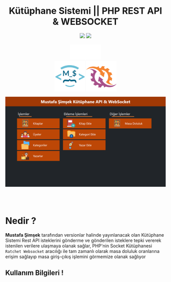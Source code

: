 <div align="center">
<h1>Kütüphane Sistemi || PHP REST API & WEBSOCKET</h1>
<img src="https://img.shields.io/badge/version-v1-blue?style=plastic">
<img src="https://img.shields.io/badge/php-v^8.0-blue?style=plastic&logo=php">
</div>
<br>
<div align="center">
<img src="img/php-logo-white.png" style="width: 10vw;" alt="">
</div>

<div align="center">
<img src="img/logo.png" style="width: 10vw;" alt="">
<img src="img/ratchet-logo.png" style="width: 10vw;" alt="">
</div>

!["Kütüphane Sistemi Ekran Görüntüsü"](img/Kütüphane.png)

<br><br>

# Nedir ?

**Mustafa Şimşek** tarafından versionlar halinde yayınlanacak olan Kütüphane Sistemi Rest API isteklerini gönderme
ve gönderilen isteklere tepki vererek istenilen verilere ulaşmaya olanak sağlar, PHP'nin Socket Kütüphanesi ``Ratchet Websocket`` aracılığı ile tam zamanlı olarak
masa doluluk oranlarına erişim sağlayıp masa giriş-çıkış işlemini görmemize olanak sağlıyor

## Kullanım Bilgileri !
